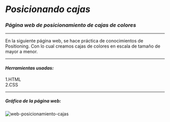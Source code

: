 # ***Posicionando cajas***
### ***Página web de posicionamiento de cajas de colores***

---

En la siguiente página web, se hace práctica de conocimientos de Positioning. Con lo cual creamos cajas de colores en escala de tamaño de mayor a menor.

 ***

 #### *Herramientas usadas:*  
 1.HTML  
 2.CSS  

 ---

 ##### **Gráfica de la página web:**  
 ![web-posicionamiento-cajas](https://fotos.subefotos.com/bcbf31e1610c6cf593e4e51297b1e212o.jpg)
